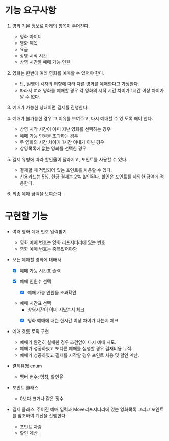 # 기능 요구사항

  1. 영화 기본 정보로 아래의 항목이 주어진다.
      * 영화 아이디
      * 영화 제목
      * 요금
      * 상영 시작 시간
      * 상영 시간별 예매 가능 인원

  2. 영화는 한번에 여러 영화를 예매할 수 있어야 한다.
      * 단, 일행이 각자의 취향에 따라 다른 영화를 예매한다고 가정한다.
      * 따라서 여러 영화를 예매할 경우 각 영화의 시작 시간 차이가 1시간 이상 차이가 날 수 없다.

  3. 예매가 가능한 상태이면 결제를 진행한다.

  4. 예매가 불가능한 경우 그 이유를 보여주고, 다시 예매할 수 있 도록 해야 한다.
      * 상영 시작 시간이 이미 지난 영화를 선택하는 경우
      * 예매 가능 인원을 초과하는 경우
      * 두 영화의 시간 차이가 1시간 이내가 아닌 경우
      * 상영목록에 없는 영화를 선택한 경우

  5. 결제 유형에 따라 할인율이 달라지고, 포인트를 사용할 수 있다.
      * 결제할 때 적립되어 있는 포인트를 사용할 수 있다.
      * 신용카드는 5%, 현금 결제는 2% 할인된다. 할인은 포인트를 제외한 금액에 적용한다.

  6. 최종 예매 금액을 보여준다.


# 구현할 기능

- 여러 영화 예매 번호 입력받기
    * 영화 예매 번호는 영화 리포지터리에 있는 번호
    * 영화 예매 번호는 중복없어야함


- 모든 예매할 영화에 대해서
    - [x] 예매 가능 시간표 출력

    - [x] 예매 인원수 선택
        * [x] 예매 가능 인원을 초과확인


    - 예매 시간표 선택
        * 상영시간이 이미 지났는지 체크
        * [x] 영화 예매에 대한 한시간 이상 차이가 나는지 체크




- 예매 흐름 로직 구현
    * 예매가 완전히 실패한 경우 조건없이 다시 예매 시도.
    * 예매가 성공하였고 또다른 예매를 실행할 경우 결재비용 누적.
    * 예매가 성공하였고 결제를 시작할 경우 포인트 사용 및 할인 계산.


- 결제유형 enum
    * 멤버 변수: 명칭, 할인율


- 포인트 클래스
    * 0보다 크거나 같은 정수

- 결제 클래스: 주어진 예매 입력과 Move리포지터리에 있는 영화목록 그리고 포인트를 참조하여 계산을 진행한다.
    * 포인트 차감
    * 할인 계산
